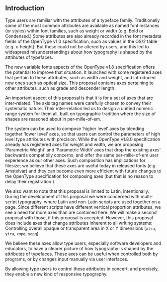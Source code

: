 ## Introduction

Type users are familiar with the attributes of a typeface family.
Traditionally some of the most common attributes are available as named font instances (or styles) within font families, such as weight or width (e.g. Bold or Condensed.)
Some attributes are also already recorded in the font metadata fields of the OpenType v1.0 specification, such as values in the OS/2 table (e.g. x-height).
But these could not be altered by users, and this led to widespread misunderstandings about how typography is shaped by the attributes of typefaces.

The new variable fonts aspects of the OpenType v1.8 specification offers the potential to improve that situation.
It launched with some registered axes that pertain to these attributes, such as width and weight, and introduced new ones such as optical size.
This proposal contains axes pertaining to other attributes, such as grade and descender length.

An important aspect of this proposal is that it is for a set of axes that are inter-related.
The axis tag names were carefully chosen to convey their systematic nature.
Their inter-relation led us to design a unified numeric range system for them all, built on typographic tradition where the size of shapes are reasoned about in per-mille-of-em.

The system can be used to compose ‘higher level’ axes by blending together ‘lower level’ axes, so that users can control the parameters of high level type attributes with precision.
While the OpenType v1.8.0 specification already has registered axes for weight and width, we are proposing ‘Parametric Weight’ and ‘Parametric Width’ axes that drop the existing axes' backwards compatibily concerns, and offer the same per-mille-of-em user experience as our other axes. 
Such composition has implications for filesize;
we believe that these axes are useful today in released fonts (e.g. Amstelvar) and they can become even more efficient with future changes to the OpenType specification for composing axes (but that is no reason to delay their registration.)

We also want to note that this proposal is limited to Latin, intentionally.
During the development of this proposal we were concerned with multi-script typography, where Latin and non-Latin scripts are used together on a page.
Since different scripts have different vertical proportion attributes, we see a need for more axes than are contained here.
We will make a second proposal with those, if this proposal is accepted.
However, this proposal does include axes that change attributes inherent to all writing systems:
Controlling overall opaque or transparent area in X or Y dimensions (`xtra`, `ytra`, `xopq`, `yopq`)

We believe these axes allow type users, especially software developers and educators, to have a clearer picture of how typography is shaped by the attributes of typefaces.
These axes can be useful when controlled both by programs, or by changes input manually via user interfaces. 

By allowing type users to control these attributes in concert, and precisely, they enable a new kind of responsive typography.
